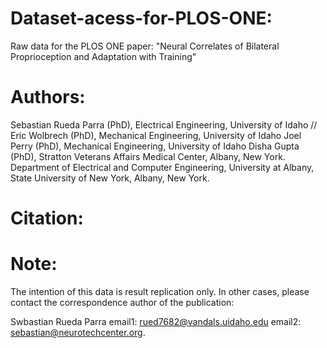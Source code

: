 # Dataset-acess-for-PLOS-ONE:

Raw data for the PLOS ONE paper: "Neural Correlates of Bilateral Proprioception and Adaptation with Training"

# Authors:
Sebastian Rueda Parra (PhD), Electrical Engineering, University of Idaho //
Eric Wolbrech (PhD), Mechanical Engineering, University of Idaho 
Joel Perry (PhD), Mechanical Engineering, University of Idaho
Disha Gupta (PhD), Stratton Veterans Affairs Medical Center, Albany, New York. Department of Electrical and Computer Engineering, University at Albany, State University of New York, Albany, New York.


# Citation:


# Note:

The intention of this data is result replication only. In other cases, please contact the correspondence author of the publication:

Swbastian Rueda Parra
email1: rued7682@vandals.uidaho.edu
email2: sebastian@neurotechcenter.org.
